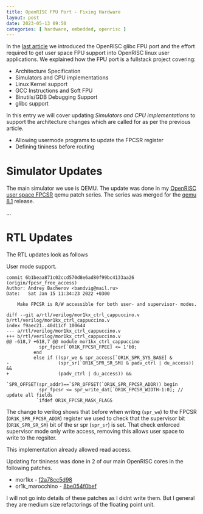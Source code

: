 ```yaml
---
title: OpenRISC FPU Port - Fixing Hardware
layout: post
date: 2023-05-13 09:50
categories: [ hardware, embedded, openrisc ]
---
```


In the [last article](http://a.c) we introduced the OpenRISC glibc FPU port and the effort
required to get user space FPU support into OpenRISC linux user applications.
We explained how the FPU port is a fullstack project covering:

 - Architecture Specification
 - Simulators and CPU implementations
 - Linux Kernel support
 - GCC Instructions and Soft FPU
 - Binutils/GDB Debugging Support
 - glibc support

In this entry we will cover updating *Simulators and CPU implementations* to support
the architecture changes which are called for as per the previous article.

 - Allowing usermode programs to update the FPCSR register
 - Defining tininess before routing

# Simulator Updates

The main simulator we use is QEMU.  The update was done in my
[OpenRISC user space FPCSR](https://lore.kernel.org/qemu-devel/20230511151000.381911-1-shorne@gmail.com/#r)
qemu patch series.  The series was merged for the
[qemu 8.1](https://wiki.qemu.org/ChangeLog/8.1) release.

...

# RTL Updates

The RTL updates look as follows

User mode support.

```
commit 6b1beaa871c02ccd570d8e6ad80f99bc4133aa26 (origin/fpcsr_free_access)
Author: Andrey Bacherov <bandvig@mail.ru>
Date:   Sat Jan 15 11:34:23 2022 +0300

    Make FPCSR is R/W accessible for both user- and supervisor- modes.

diff --git a/rtl/verilog/mor1kx_ctrl_cappuccino.v b/rtl/verilog/mor1kx_ctrl_cappuccino.v
index f9aec21..40d11cf 100644
--- a/rtl/verilog/mor1kx_ctrl_cappuccino.v
+++ b/rtl/verilog/mor1kx_ctrl_cappuccino.v
@@ -618,7 +618,7 @@ module mor1kx_ctrl_cappuccino
            spr_fpcsr[`OR1K_FPCSR_FPEE] <= 1'b0;
          end  
          else if ((spr_we & spr_access[`OR1K_SPR_SYS_BASE] &
-                  (spr_sr[`OR1K_SPR_SR_SM] & padv_ctrl | du_access)) &&
+                  (padv_ctrl | du_access)) &&
                   `SPR_OFFSET(spr_addr)==`SPR_OFFSET(`OR1K_SPR_FPCSR_ADDR)) begin
            spr_fpcsr <= spr_write_dat[`OR1K_FPCSR_WIDTH-1:0]; // update all fields
           `ifdef OR1K_FPCSR_MASK_FLAGS
```

The change to verilog shows that before when writng (`spr_we`) to the FPCSR (`OR1K_SPR_FPCSR_ADDR`) register
we used to check that the supervisor bit (`OR1K_SPR_SR_SM`) bit of the sr spr (`spr_sr`) is set.  That check
enforced supervisor mode only write access, removing this allows user space to write to the regsiter.

This implementation already allowed read access.

Updating for tininess was done in 2 of our main OpenRISC cores in the following
patches.

 - mor1kx          - [f2a78cc5d98](https://github.com/openrisc/mor1kx/commit/f2a78cc5d98123e63af4b23296795d95ffdfd854)
 - or1k_marocchino - [8be054f0bef](https://github.com/openrisc/or1k_marocchino/commit/8be054f0bef95bd94238509ced79ef5ec7a57417)

I will not go into details of these patches as I didnt write them.  But I
general they are medium size refactorings of the floating point unit.
